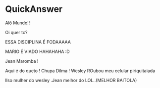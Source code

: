 # QuickAnswer

Alô Mundo!!

Oi quer tc?


ESSA DISCIPLINA É FODAAAAA

$$$$


MARIO É VIADO HAHAHAHA :D

Jean Maromba !

Aqui é do queto ! Chupa Dilma !
Wesley ROubou meu celular
piriquitaiada

Ilso mulher do wesley
.Jean melhor do LOL..(MELHOR BAITOLA)
